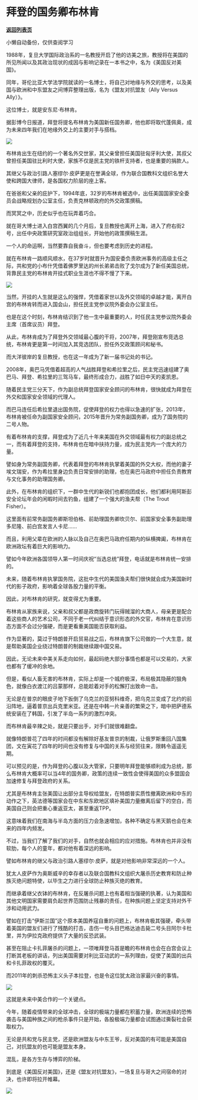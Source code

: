 # 拜登的国务卿布林肯

[**返回列表页**](/gzh/政事堂2019)

小懒自动备份，仅供查阅学习

1988年，复旦大学国际政治系的一名教授开启了他的访美之旅，教授将在美国的所见所闻以及其政治现状的成因与影响记录在一本书之中，名为《美国反对美国》。  

  

同年，哥伦比亚大学法学院就读的一名博士，将自己对地缘与外交的思考，以及美国与欧洲和中东盟友之间博弈整理出版，名为《盟友对抗盟友（Ally Versus
Ally）》。

  

这位博士，就是安东尼·布林肯。

  

据彭博今日报道，拜登将提名布林肯为美国新任国务卿，他也即将取代蓬佩奥，成为未来四年我们在地缘外交上的主要对手与搭档。

  

![](https://mmbiz.qpic.cn/mmbiz_jpg/rxhS23yu8cPLSI4ctyt89cskmgIAC6KiaZohGLJiau0MqxSichEBxu3MuNAInzZ5qdnKYibq5DnBezWibWp0EVSdAVA/640?wx_fmt=jpeg)

  

布林肯出生在纽约的一个著名外交世家，其父亲曾担任美国驻匈牙利大使，其叔父曾担任美国驻比利时大使，家族不仅是民主党的铁杆支持者，也是重要的捐款人。

  

其继父与政治引路人塞缪尔·皮萨更是在誉满全球，作为联合国教科文组织名誉大使和跨国大律师，是各国权力阶层的座上客。

  

在爸爸和父亲的庇护下，1994年底，32岁的布林肯被选中，出任美国国家安全委员会战略规划办公室主任，负责克林顿政府的外交政策撰稿。

  

而冥冥之中，历史似乎也在玩弄着巧合。

  

就在哥大博士进入白宫西翼的几个月后，复旦教授也离开上海，进入了府右街2号，出任中央政策研究室政治组组长，开始他的政策撰稿生涯。

  

一个人的命运啊，当然要靠自我奋斗，但也要考虑到历史的进程。

  

就在布林肯一路顺风顺水，在37岁时就晋升为国安委负责欧洲事务的高级主任之际，共和党的小布什凭借着佛罗里达的州长弟弟击败了戈尔成为了新任美国总统，背靠民主党的布林肯开挂式职业生涯也不得不慢了下来。

  

![](https://mmbiz.qpic.cn/mmbiz_jpg/rxhS23yu8cPLSI4ctyt89cskmgIAC6KiaTrMa4BJ6IhxJia6XBbmv36xdEY7ObFEHn0tb8pcEpMpgpmfKHKqt8gg/640?wx_fmt=jpeg)

  

当然，开挂的人生就是这么的强悍，凭借着家世以及外交领域的卓越才能，离开白宫的布林肯转而进入国会山，担任民主党参议院外委会办公室主任。

  

也是在这个时刻，布林肯结识到了他一生中最重要的人，时任民主党参议院外委会主席（首席议员）拜登。

  

从此，布林肯成为了拜登外交领域最心腹的干将，2007年，拜登刚宣布竞选总统，布林肯更是第一时间加入其竞选团队，担任外交政策顾问和秘书。

  

而大洋彼岸的复旦教授，也在这一年成为了新一届书记处的书记。

  

2008年，奥巴马凭借着超高的人气战胜拜登和希拉里之后，民主党迅速组建了奥巴马、拜登、希拉里的三驾马车，最终形成合力，战胜了如日中天的麦凯恩。

  

随着民主党三分天下，作为副总统拜登国家安全顾问的布林肯，很快就成为拜登在外交和国家安全领域的代理人。

  

而巴马连任后希拉里退出国务院，促使拜登的权力也得以急速的扩张，2013年，布林肯被任命为副国家安全顾问，2015年晋升为常务副国务卿，成为了国务院的二号人物。

  

有着布林肯的支撑，拜登成为了近几十年来美国在外交领域最有权力的副总统之一，而有着拜登的支持，布林肯也在暗中扶持力量，成为民主党内一个庞大的力量。  

  

譬如身为常务副国务卿，代表着拜登的布林肯执掌着美国的外交大权，而他的妻子埃文瑞安，作为希拉里身边负责日常安排的助理，也在奥巴马政府中担任负责教育与文化事务的助理国务卿。

  

此外，在布林肯的组织下，一群中生代的新锐们也都抱团成长，他们都利用阿斯彭安全论坛年会的闲暇时间去钓鱼，组建了一个强大的渔夫帮（The Trout
Fisher）。

  

这里面有前常务副国务卿斯坦伯格、前助理国务卿坎贝尔、前国家安全事务副助理多尼隆、前白宫发言人卡尼......

  

而且，利用父辈在欧洲的人脉以及自己在奥巴马政府任期内的纵横捭阖，布林肯在欧洲政坛有着巨大的影响力。

  

譬如今年欧洲各国领导人第一时间庆祝“当选总统”拜登，电话就是布林肯统一安排的。

  

未来，随着布林肯执掌国务院，这批中生代的美国渔夫帮们很快就会成为美国新时代的影子政府，影响着全球各股力量的平衡。

  

因此，对布林肯的研究，就变得尤为重要。

  

布林肯从家族来说，父亲和叔父都是政商旋转门玩得贼溜的大商人，母亲更是配合着这些商人的艺术公司，不同于老一代纠结于意识形态的外交官，布林肯在意识形态方面不会过分强硬，而是更看重美国能否获取利益。

  

作为显著的，莫过于特朗普开启贸易战之后，布林肯旗下公司做的一个大生意，就是帮助美国企业绕过特朗普的制裁继续跟中国交易。

  

因此，无论未来中美关系走向如何，最起码绝大部分事情也都是可以交易的，大家也都有了缓冲的余地。  

  

但是，看似人畜无害的布林肯，实际上却是一个城府极深，布局极其隐蔽的狠角色，就像白衣渡江的吕蒙那样，总能趁着对手的松懈打出致命一击。

  

无论是在普京的眼皮子地下扳倒了乌克兰的亚努科维奇，把乌克兰变成了北约的前沿阵地，逼着普京出兵克里米亚。还是在中韩一片亲善的繁荣之下，暗中把萨德系统安装在了韩国，引发了半岛一系列的激烈冲突。

  

而布林肯最辛辣之处，就是只要出手，对手们就很难翻盘。

  

就像特朗普花了四年的时间都没有解除好基友普京的制裁，让俄罗斯重回八国集团，文在寅花了四年的时间也没有修复与中国的关系与经贸往来，限韩令遥遥无期。

  

可以预见的是，作为拜登的心腹以及大管家，只要明年拜登能够顺利成为总统，那么布林肯大概率可以当4年的国务卿，政策的连续一致性会使得美国的众多盟国会加速修复与拜登政府的关系。

  

尤其是布林肯主张美国让出部分主导权给盟友，在特朗普实质性撤离欧洲和中东的动作之下，英法德等国家会在中东和东欧地区填补美国力量撤离后留下的空白，而美国自己则会把重心重返亚太，甚至重返TPP。

  

这意味着我们在南海与半岛方面的压力会急速增加，各种不确定与黑天鹅也会在未来的四年内频发。  

  

不过，当我们了解了我们的对手，自然也就会相应的应对措施。布林肯也并非没有软肋，每个人的童年，都对他有着深远的影响。

  

譬如布林肯的继父与政治引路人塞缪尔·皮萨，就是对他影响非常深远的一个人。

  

犹太人皮萨作为奥斯威辛的幸存者以及联合国教科文组织大屠杀历史教育和防止种族灭绝问题特使，以毕生之力进行全球防止种族灭绝的教育。

  

而继承着继父衣钵的布林肯，在反屠杀问题上也有着相当强硬的执著，认为美国和其他文明国家需要肩负起世界范围防止残暴的责任，在种族问题上坚定支持对外干涉和动用武力。  

  

譬如在打击“伊斯兰国”这个原本美国养寇自重的问题上，布林肯极其强硬，牵头带着美国的盟友们进行了残酷的打击，击伤一号头目巴格达迪击毙二号头目阿尔卡杜里，并为伊拉克政府提供了大量的反恐武装。

  

甚至在阻止卡扎菲屠杀的问题上，一项唯拜登马首是瞻的布林肯也会在白宫会议上打断其老板的讲话，列出美国需要对利比亚动武的一系列理由，促使了美国的出兵和卡扎菲政权的覆灭。

  

而2011年的刺杀恐怖主义头子本拉登，也是令这位犹太政治家最兴奋的事情。

  

![](https://mmbiz.qpic.cn/mmbiz_jpg/rxhS23yu8cPLSI4ctyt89cskmgIAC6KiaTfEpY9Qf3ee3vIFAnl02b67kPMpkO77IiaeB4ibapvGIu0Xx2XE3FYfA/640?wx_fmt=jpeg)

  

这就是未来中美合作的一个关键点。  

  

今年，随着疫情带来的全球冲击，全球的极端力量都在积蓄力量，欧洲连续的恐怖袭击与美国种族之间的枪杀事件只是开始，各股极端力量都会试图通过撕裂社会获取权力。  

  

无论是共和党与民主党，还是欧洲盟友与中东王爷，反对美国的有可能是美国自己，对抗盟友的也可能是盟友本身。

  

混乱，是各方生存与博弈的阶梯。  

  

到底是《美国反对美国》，还是《盟友对抗盟友》，一场复旦与哥大之间宿命的对决，也许即将拉开帷幕。

  

![](https://mmbiz.qpic.cn/mmbiz_jpg/rxhS23yu8cPp0iaKAfe0ZsWfgGcY72o9Nror8TicrtnlDsqzY7y4Kum4fM3X0FMEGlbvm9HvZUiaETSnLt4DHNLbQ/640?wx_fmt=jpeg)

